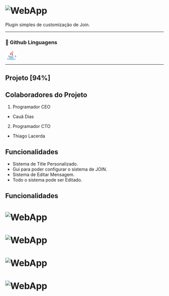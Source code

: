 # ![WebApp](https://i.imgur.com/O9c9ke1.png)

Plugin simples de customização de Join.

<hr>
  <div style="display: inline_block">
    <h3>🚀 Github Linguagens</h3>
    <img align="center" alt="Magnus-Java" height="30" width="40" src="https://raw.githubusercontent.com/devicons/devicon/master/icons/java/java-original.svg">
  </div>
<hr>

## Projeto [94%]

## Colaboradores do Projeto

1. Programador CEO
- Cauã Dias

2. Programador CTO
- Thiago Lacerda


## Funcionalidades
- Sistema de Title Personalizado.
- Gui para poder configurar o sistema de JOIN.
- Sistema de Editar Mensagem.
- Todo o sistema pode ser Editado.


## Funcionalidades

# ![WebApp](https://i.imgur.com/NzC0kzN.png)
# ![WebApp](https://i.imgur.com/5lHNBdH.png)
# ![WebApp](https://i.imgur.com/GHbMbVN.png)
# ![WebApp](https://i.imgur.com/bRjUfiP.png)
